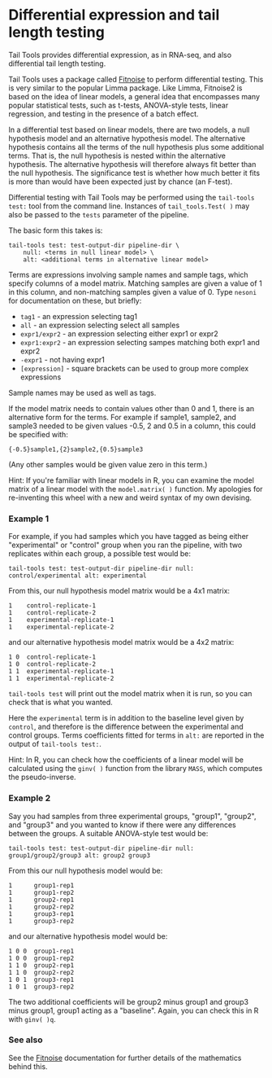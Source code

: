 
Differential expression and tail length testing
===

Tail Tools provides differential expression, as in RNA-seq, and also differential tail length testing.

Tail Tools uses a package called [Fitnoise](https://github.com/pfh/fitnoise) to perform differential testing. This is very similar to the popular Limma package. Like Limma, Fitnoise2 is based on the idea of linear models, a general idea that encompasses many popular statistical tests, such as t-tests, ANOVA-style tests, linear regression, and testing in the presence of a batch effect.

In a differential test based on linear models, there are two models, a null hypothesis model and an alternative hypothesis model. The alternative hypothesis contains all the terms of the null hypothesis plus some additional terms. That is, the null hypothesis is nested within the alternative hypothesis. The alternative hypothesis will therefore always fit better than the null hypothesis. The significance test is whether how much better it fits is more than would have been expected just by chance (an F-test).

Differential testing with Tail Tools may be performed using the `tail-tools test:` tool from the command line. Instances of `tail_tools.Test( )` may also be passed to the `tests` parameter of the pipeline.

The basic form this takes is:

    tail-tools test: test-output-dir pipeline-dir \
        null: <terms in null linear model> \
        alt: <additional terms in alternative linear model>

Terms are expressions involving sample names and sample tags, which specify columns of a model matrix. Matching samples are given a value of 1 in this column, and non-matching samples given a value of 0. Type `nesoni` for documentation on these, but briefly:

* `tag1` - an expression selecting tag1
* `all` - an expression selecting select all samples
* `expr1/expr2` - an expression selecting either expr1 or expr2
* `expr1:expr2` - an expression selecting sampes matching both expr1 and expr2
* `-expr1` - not having expr1
* `[expression]` - square brackets can be used to group more complex expressions

Sample names may be used as well as tags.

If the model matrix needs to contain values other than 0 and 1, there is an alternative form for the terms. For example if sample1, sample2, and sample3 needed to be given values -0.5, 2 and 0.5 in a column, this could be specified with:

    {-0.5}sample1,{2}sample2,{0.5}sample3

(Any other samples would be given value zero in this term.)

Hint: If you're familiar with linear models in R, you can examine the model matrix of a linear model with the `model.matrix( )` function. My apologies for re-inventing this wheel with a new and weird syntax of my own devising.


### Example 1

For example, if you had samples which you have tagged as being either "experimental" or "control" group when you ran the pipeline, with two replicates within each group, a possible test would be:

    tail-tools test: test-output-dir pipeline-dir null: control/experimental alt: experimental
  
From this, our null hypothesis model matrix would be a 4x1 matrix:

    1    control-replicate-1
    1    control-replicate-2
    1    experimental-replicate-1
    1    experimental-replicate-2

and our alternative hypothesis model matrix would be a 4x2 matrix:

    1 0  control-replicate-1
    1 0  control-replicate-2
    1 1  experimental-replicate-1
    1 1  experimental-replicate-2

`tail-tools test` will print out the model matrix when it is run, so you can check that is what you wanted.

Here the `experimental` term is in addition to the baseline level given by `control`, and therefore is the difference between the experimental and control groups. Terms coefficients fitted for terms in `alt:` are reported in the output of `tail-tools test:`.

Hint: In R, you can check how the coefficients of a linear model will be calculated using the `ginv( )` function from the library `MASS`, which computes the pseudo-inverse.


### Example 2

Say you had samples from three experimental groups, "group1", "group2", and "group3" and you wanted to know if there were any differences between the groups. A suitable ANOVA-style test would be:

    tail-tools test: test-output-dir pipeline-dir null: group1/group2/group3 alt: group2 group3

From this our null hypothesis model would be:

    1      group1-rep1
    1      group1-rep2
    1      group2-rep1
    1      group2-rep2
    1      group3-rep1
    1      group3-rep2

and our alternative hypothesis model would be:

    1 0 0  group1-rep1
    1 0 0  group1-rep2
    1 1 0  group2-rep1
    1 1 0  group2-rep2
    1 0 1  group3-rep1
    1 0 1  group3-rep2

The two additional coefficients will be group2 minus group1 and group3 minus group1,
group1 acting as a "baseline". Again, you can check this in R with `ginv( )q`.

### See also

See the [Fitnoise](https://github.com/pfh/fitnoise) documentation for further details of the mathematics behind this.


